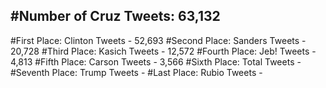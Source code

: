 #Number of Cruz Tweets: 63,132
---
#First Place: Clinton Tweets - 52,693
#Second Place: Sanders Tweets - 20,728
#Third Place: Kasich Tweets - 12,572
#Fourth Place: Jeb! Tweets - 4,813
#Fifth Place: Carson Tweets - 3,566
#Sixth Place: Total Tweets -  
#Seventh Place: Trump Tweets - 
#Last Place: Rubio Tweets - 
